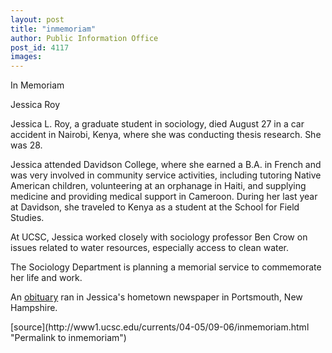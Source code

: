 ```yaml
---
layout: post
title: "inmemoriam"
author: Public Information Office
post_id: 4117
images:
---
```


<p class="pagehead">
  In Memoriam
</p>
<p class="sectionhead">
  Jessica Roy
</p>
<p>
  Jessica L. Roy, a graduate student in sociology, died August 27 in a car accident in Nairobi, Kenya, where she was conducting thesis research. She was 28.
</p>
<p>
  Jessica attended Davidson College, where she earned a B.A. in French and was very involved in community service activities, including tutoring Native American children, volunteering at an orphanage in Haiti, and supplying medicine and providing medical support in Cameroon. During her last year at Davidson, she traveled to Kenya as a student at the School for Field Studies.
</p>
<p>
  At UCSC, Jessica worked closely with sociology professor Ben Crow on issues related to water resources, especially access to clean water.
</p>
<p>
  The Sociology Department is planning a memorial service to commemorate her life and work.
</p>
<p>
  An <a href="http://www.seacoastonline.com/news/08312004/obituari/35078.htm">obituary</a> ran in Jessica's hometown newspaper in Portsmouth, New Hampshire.
</p>
<p>

</p>
[source](http://www1.ucsc.edu/currents/04-05/09-06/inmemoriam.html "Permalink to inmemoriam")
